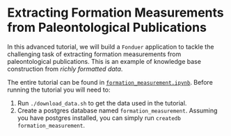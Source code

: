 # Extracting Formation Measurements from Paleontological Publications

In this advanced tutorial, we will build a `Fonduer` application to tackle the
challenging task of extracting formation measurements from paleontological publications.
This is an example of knowledge base construction from _richly formatted data_.

The entire tutorial can be found in
[`formation_measurement.ipynb`](formation_measurement.ipynb). Before
running the tutorial you will need to:
  1. Run `./download_data.sh` to get the data used in the tutorial.
  2. Create a postgres database named `formation_measurement`. Assuming you have postgres
     installed, you can simply run `createdb formation_measurement`.
